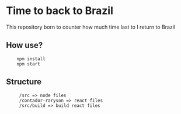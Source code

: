 # Time to back to Brazil
This repository born to counter how much time last to I return to Brazil

## How use?
```
    npm install
    npm start
```


## Structure
```
     /src => node files
     /contador-raryson => react files
     /src/build => build react files
```
